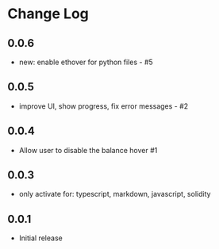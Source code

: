 # Change Log

## 0.0.6
- new: enable ethover for python files - #5

## 0.0.5
- improve UI, show progress, fix error messages - #2

## 0.0.4
- Allow user to disable the balance hover #1

## 0.0.3
- only activate for: typescript, markdown, javascript, solidity

## 0.0.1
- Initial release
